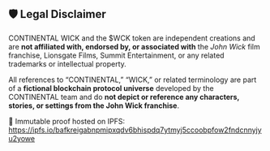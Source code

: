 ## 🛡 Legal Disclaimer

CONTINENTAL WICK and the $WCK token are independent creations and are **not affiliated with, endorsed by, or associated with** the *John Wick* film franchise, Lionsgate Films, Summit Entertainment, or any related trademarks or intellectual property.

All references to “CONTINENTAL,” “WICK,” or related terminology are part of a **fictional blockchain protocol universe** developed by the CONTINENTAL team and do **not depict or reference any characters, stories, or settings from the John Wick franchise**.

📎 Immutable proof hosted on IPFS:  
https://ipfs.io/bafkreigabnpmipxqdv6bhispdq7ytmyj5ccoobpfow2fndcnnyjyu2yowe
